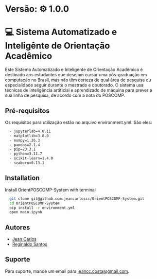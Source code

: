 # Versão: :gear: 1.0.0
# :computer: Sistema Automatizado e Inteligênte de Orientação Acadêmico 

Este Sistema Automatizado e Inteligente de Orientação Acadêmico é destinado aos estudantes que desejam cursar uma pós-graduação em computação no Brasil, mas não têm certeza de qual área de pesquisa ou especialidade seguir durante o mestrado e doutorado. O sistema usa técnicas de inteligência artificial e aprendizado de máquina para prever a sua linha de pesquisa, de acordo com a nota do POSCOMP.

## Pré-requisitos

Os requisitos para utilização estão no arquivo environment.yml. São eles:

```bash
  - jupyterlab=4.0.11
  - matplotlib=3.8.0
  - numpy=1.26.3
  - pandas=2.1.4
  - pip=23.3.1
  - python=3.11.7
  - scikit-learn=1.4.0
  - seaborn=0.13.1
```

## Installation

Install OrientPOSCOMP-System with terminal

```bash
  git clone git@github.com:jeancarloscc/OrientPOSCOMP-System.git
  cd OrientPOSCOMP-System
  pip install -r environment.yml
  open main.ipynb
```
    
## Autores

- [Jean Carlos](http://lattes.cnpq.br/1659693816509187)
- [Reginaldo Santos](https://github.com/regicsf2010)


## Suporte

Para suporte, mande um email para jeancc.costa@gmail.com.


